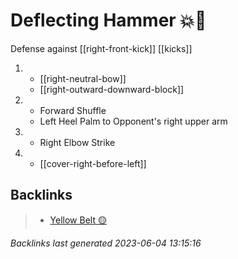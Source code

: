# Deflecting Hammer 💥🔨

Defense against [[right-front-kick]]
[[kicks]]

1.  - [[right-neutral-bow]]
    - [[right-outward-downward-block]]
2.  - Forward Shuffle
    - Left Heel Palm to Opponent's right upper arm
3.  - Right Elbow Strike
4.  - [[cover-right-before-left]]

## Backlinks

> - [Yellow Belt 🟡](..\belts\yellow.md)

_Backlinks last generated 2023-06-04 13:15:16_
